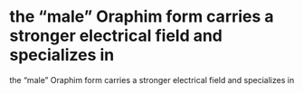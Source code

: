 # the “male” Oraphim form carries a stronger electrical field and specializes in

the “male” Oraphim form carries a stronger electrical field and specializes in